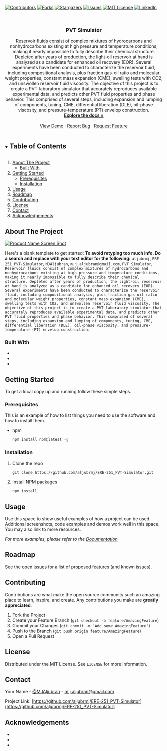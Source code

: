 <!--
*** Thanks for checking out the Best-README-Template. If you have a suggestion
*** that would make this better, please fork the repo and create a pull request
*** or simply open an issue with the tag "enhancement".
*** Thanks again! Now go create something AMAZING! :D
***
***
***
*** To avoid retyping too much info. Do a search and replace for the following:
*** aljubrmj, ERE-251_PVT-Simulator, MJAljubran, m.j.aljubran@gmail.com, PVT Simulator, Reservoir fluids consist of complex mixtures of hydrocarbons and nonhydrocarbons existing at high pressure and temperature conditions, making it nearly impossible to fully describe their chemical structure. Depleted after years of production, the light-oil reservoir at hand is analyzed as a candidate for enhanced oil recovery (EOR). Several experiments have been conducted to characterize the reservoir fluid, including compositional analysis, plus fraction gas-oil ratio and molecular weight properties, constant mass expansion (CME), swelling tests with CO2, and unswollen reservoir fluid viscosity. The objective of this project is to create a PVT-laboratory simulator that accurately reproduces available experimental data, and predicts other PVT fluid properties and phase behavior. This comprised of several steps, including expansion and lumping of components, tuning, CME, differential liberation (DLE), oil-phase viscosity, and pressure-temperature (PT) envelop construction.
-->



<!-- PROJECT SHIELDS -->
<!--
*** I'm using markdown "reference style" links for readability.
*** Reference links are enclosed in brackets [ ] instead of parentheses ( ).
*** See the bottom of this document for the declaration of the reference variables
*** for contributors-url, forks-url, etc. This is an optional, concise syntax you may use.
*** https://www.markdownguide.org/basic-syntax/#reference-style-links
-->
[![Contributors][contributors-shield]][contributors-url]
[![Forks][forks-shield]][forks-url]
[![Stargazers][stars-shield]][stars-url]
[![Issues][issues-shield]][issues-url]
[![MIT License][license-shield]][license-url]
[![LinkedIn][linkedin-shield]][linkedin-url]



<!-- PROJECT LOGO -->
<br />
<p align="center">

  <h3 align="center">PVT Simulator</h3>

  <p align="center">
    Reservoir fluids consist of complex mixtures of hydrocarbons and nonhydrocarbons existing at high pressure and temperature conditions, making it nearly impossible to fully describe their chemical structure. Depleted after years of production, the light-oil reservoir at hand is analyzed as a candidate for enhanced oil recovery (EOR). Several experiments have been conducted to characterize the reservoir fluid, including compositional analysis, plus fraction gas-oil ratio and molecular weight properties, constant mass expansion (CME), swelling tests with CO2, and unswollen reservoir fluid viscosity. The objective of this project is to create a PVT-laboratory simulator that accurately reproduces available experimental data, and predicts other PVT fluid properties and phase behavior. This comprised of several steps, including expansion and lumping of components, tuning, CME, differential liberation (DLE), oil-phase viscosity, and pressure-temperature (PT) envelop construction.
    <br />
    <a href="https://github.com/aljubrmj/ERE-251_PVT-Simulator"><strong>Explore the docs »</strong></a>
    <br />
    <br />
    <a href="https://github.com/aljubrmj/ERE-251_PVT-Simulator">View Demo</a>
    ·
    <a href="https://github.com/aljubrmj/ERE-251_PVT-Simulator/issues">Report Bug</a>
    ·
    <a href="https://github.com/aljubrmj/ERE-251_PVT-Simulator/issues">Request Feature</a>
  </p>
</p>



<!-- TABLE OF CONTENTS -->
<details open="open">
  <summary><h2 style="display: inline-block">Table of Contents</h2></summary>
  <ol>
    <li>
      <a href="#about-the-project">About The Project</a>
      <ul>
        <li><a href="#built-with">Built With</a></li>
      </ul>
    </li>
    <li>
      <a href="#getting-started">Getting Started</a>
      <ul>
        <li><a href="#prerequisites">Prerequisites</a></li>
        <li><a href="#installation">Installation</a></li>
      </ul>
    </li>
    <li><a href="#usage">Usage</a></li>
    <li><a href="#roadmap">Roadmap</a></li>
    <li><a href="#contributing">Contributing</a></li>
    <li><a href="#license">License</a></li>
    <li><a href="#contact">Contact</a></li>
    <li><a href="#acknowledgements">Acknowledgements</a></li>
  </ol>
</details>



<!-- ABOUT THE PROJECT -->
## About The Project

[![Product Name Screen Shot][product-screenshot]](https://example.com)

Here's a blank template to get started:
**To avoid retyping too much info. Do a search and replace with your text editor for the following:**
`aljubrmj`, `ERE-251_PVT-Simulator`, `MJAljubran`, `m.j.aljubran@gmail.com`, `PVT Simulator`, `Reservoir fluids consist of complex mixtures of hydrocarbons and nonhydrocarbons existing at high pressure and temperature conditions, making it nearly impossible to fully describe their chemical structure. Depleted after years of production, the light-oil reservoir at hand is analyzed as a candidate for enhanced oil recovery (EOR). Several experiments have been conducted to characterize the reservoir fluid, including compositional analysis, plus fraction gas-oil ratio and molecular weight properties, constant mass expansion (CME), swelling tests with CO2, and unswollen reservoir fluid viscosity. The objective of this project is to create a PVT-laboratory simulator that accurately reproduces available experimental data, and predicts other PVT fluid properties and phase behavior. This comprised of several steps, including expansion and lumping of components, tuning, CME, differential liberation (DLE), oil-phase viscosity, and pressure-temperature (PT) envelop construction.`


### Built With

* []()
* []()
* []()



<!-- GETTING STARTED -->
## Getting Started

To get a local copy up and running follow these simple steps.

### Prerequisites

This is an example of how to list things you need to use the software and how to install them.
* npm
  ```sh
  npm install npm@latest -g
  ```

### Installation

1. Clone the repo
   ```sh
   git clone https://github.com/aljubrmj/ERE-251_PVT-Simulator.git
   ```
2. Install NPM packages
   ```sh
   npm install
   ```



<!-- USAGE EXAMPLES -->
## Usage

Use this space to show useful examples of how a project can be used. Additional screenshots, code examples and demos work well in this space. You may also link to more resources.

_For more examples, please refer to the [Documentation](https://example.com)_



<!-- ROADMAP -->
## Roadmap

See the [open issues](https://github.com/aljubrmj/ERE-251_PVT-Simulator/issues) for a list of proposed features (and known issues).



<!-- CONTRIBUTING -->
## Contributing

Contributions are what make the open source community such an amazing place to learn, inspire, and create. Any contributions you make are **greatly appreciated**.

1. Fork the Project
2. Create your Feature Branch (`git checkout -b feature/AmazingFeature`)
3. Commit your Changes (`git commit -m 'Add some AmazingFeature'`)
4. Push to the Branch (`git push origin feature/AmazingFeature`)
5. Open a Pull Request



<!-- LICENSE -->
## License

Distributed under the MIT License. See `LICENSE` for more information.



<!-- CONTACT -->
## Contact

Your Name - [@MJAljubran](https://twitter.com/twitter_handle) - m.j.aljubran@gmail.com

Project Link: [https://github.com/aljubrmj/ERE-251_PVT-Simulator](https://github.com/aljubrmj/ERE-251_PVT-Simulator)



<!-- ACKNOWLEDGEMENTS -->
## Acknowledgements

* []()
* []()
* []()





<!-- MARKDOWN LINKS & IMAGES -->
<!-- https://www.markdownguide.org/basic-syntax/#reference-style-links -->
[contributors-shield]: https://img.shields.io/github/contributors/aljubrmj/ERE-251_PVT-Simulator.svg?style=for-the-badge
[contributors-url]: https://github.com/aljubrmj/ERE-251_PVT-Simulator/graphs/contributors
[forks-shield]: https://img.shields.io/github/forks/aljubrmj/ERE-251_PVT-Simulator.svg?style=for-the-badge
[forks-url]: https://github.com/aljubrmj/ERE-251_PVT-Simulator/network/members
[stars-shield]: https://img.shields.io/github/stars/aljubrmj/ERE-251_PVT-Simulator.svg?style=for-the-badge
[stars-url]: https://github.com/aljubrmj/ERE-251_PVT-Simulator/stargazers
[issues-shield]: https://img.shields.io/github/issues/aljubrmj/ERE-251_PVT-Simulator.svg?style=for-the-badge
[issues-url]: https://github.com/aljubrmj/ERE-251_PVT-Simulator/issues
[license-shield]: https://img.shields.io/github/license/aljubrmj/ERE-251_PVT-Simulator.svg?style=for-the-badge
[license-url]: https://github.com/aljubrmj/ERE-251_PVT-Simulator/blob/master/LICENSE.txt
[linkedin-shield]: https://img.shields.io/badge/-LinkedIn-black.svg?style=for-the-badge&logo=linkedin&colorB=555
[linkedin-url]: https://www.linkedin.com/in/mohammad-jabs/
[product-screenshot]: images/screenshot.png

